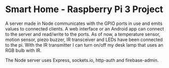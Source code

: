 # Smart Home - Raspberry Pi 3 Project

A server made in Node communicates with the GPIO ports in use and emits values to connected clients. A web interface or an Android app can connect to the server and read/write to the ports. As of now, a temperature sensor, motion sensor, piezo buzzer, IR transceiver and LEDs have been connected to the pi. With the IR transmitter I can turn on/off my desk lamp that uses an RGB bulb with IR.

The Node server uses Express, sockets.io, http-auth and firebase-admin.

